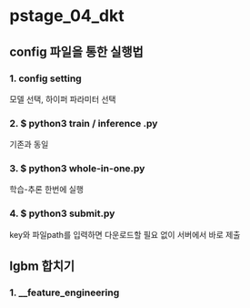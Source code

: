 # pstage_04_dkt
## config 파일을 통한 실행법
### 1. config setting
모델 선택, 하이퍼 파라미터 선택

### 2. $ python3 train / inference .py
기존과 동일

### 3. $ python3 whole-in-one.py
학습-추론 한번에 실행

### 4. $ python3 submit.py
key와 파일path를 입력하면 다운로드할 필요 없이 서버에서 바로 제출

## lgbm 합치기
### 1. __feature_engineering